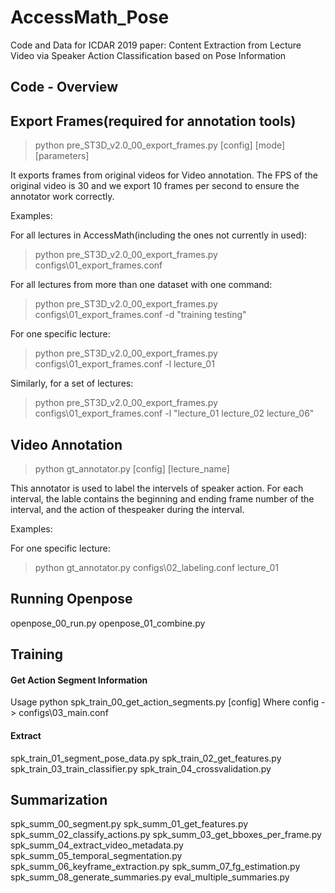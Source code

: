 # AccessMath_Pose
Code and Data for ICDAR 2019 paper: Content Extraction from Lecture Video via Speaker Action Classification based on Pose Information

## Code - Overview

Export Frames(required for annotation tools)
------
> python pre_ST3D_v2.0_00_export_frames.py [config] [mode] [parameters]  

It exports frames from original videos for Video annotation. The FPS of the original video is 30 and we export 10 frames per second to ensure the annotator work correctly.

Examples:

For all lectures in AccessMath(including the ones not currently in used):
> python pre_ST3D_v2.0_00_export_frames.py configs\01_export_frames.conf

For all lectures from more than one dataset with one command:
> python pre_ST3D_v2.0_00_export_frames.py configs\01_export_frames.conf -d "training testing"

For one specific lecture:
> python pre_ST3D_v2.0_00_export_frames.py configs\01_export_frames.conf -l lecture_01

Similarly, for a set of lectures: 
> python pre_ST3D_v2.0_00_export_frames.py configs\01_export_frames.conf -l "lecture_01 lecture_02 lecture_06"
       

  
Video Annotation
------
> python gt_annotator.py [config] [lecture_name]

This annotator is used to label the intervels of speaker action. For each interval, the lable contains the beginning and ending frame number of the interval, and the action of thespeaker during the interval.

Examples:

For one specific lecture:
> python gt_annotator.py configs\02_labeling.conf lecture_01


Running Openpose 
------

openpose_00_run.py
openpose_01_combine.py

Training
------
#### Get Action Segment Information
  Usage
    python spk_train_00_get_action_segments.py [config]
  Where
    config - > configs\03_main.conf
    
#### Extract
  
spk_train_01_segment_pose_data.py
spk_train_02_get_features.py
spk_train_03_train_classifier.py
spk_train_04_crossvalidation.py

Summarization
------
spk_summ_00_segment.py
spk_summ_01_get_features.py
spk_summ_02_classify_actions.py
spk_summ_03_get_bboxes_per_frame.py
spk_summ_04_extract_video_metadata.py
spk_summ_05_temporal_segmentation.py
spk_summ_06_keyframe_extraction.py
spk_summ_07_fg_estimation.py
spk_summ_08_generate_summaries.py
eval_multiple_summaries.py
